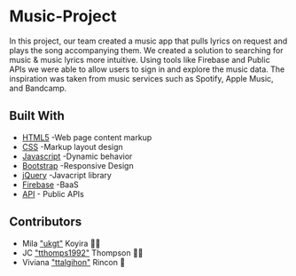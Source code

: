 # Music-Project
In this project, our team created a music app that pulls lyrics on request and plays the song accompanying them.  We created a solution to searching for music & music lyrics more intuitive. Using tools like Firebase and Public APIs we were able to allow users to sign in and explore the music data. The inspiration was taken from music services such as Spotify, Apple Music, and Bandcamp.

## Built With
* [HTML5](https://www.w3schools.com/html/default.asp) -Web page content markup
* [CSS](https://www.w3schools.com/css/default.asp) -Markup layout design
* [Javascript](https://www.w3schools.com/js/default.asp) -Dynamic behavior
* [Bootstrap](https://getbootstrap.com/) -Responsive Design
* [jQuery](https://jquery.com/) -Javacript library
* [Firebase](https://firebase.google.com/) -BaaS
* [API]() - Public APIs

## Contributors
* Mila ["ukgt"](https://github.com/ukgt) Koyira :woman_technologist:
* JC ["tthomps1992"](https://github.com/tthomps1992) Thompson :man_technologist:
* Viviana ["ttalgihon"](https://github.com/ttalgihon) Rincon :floppy_disk:
